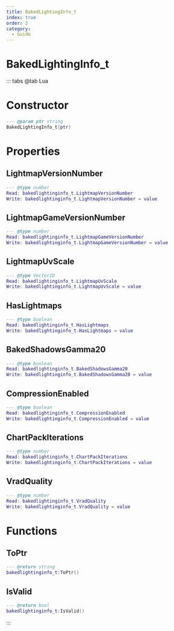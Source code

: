 ```yaml
---
title: BakedLightingInfo_t
index: true
order: 2
category:
  - Guide
---
```


# BakedLightingInfo_t

::: tabs
@tab Lua
# Constructor
```lua
--- @param ptr string
BakedLightingInfo_t(ptr)
```
# Properties
## LightmapVersionNumber 
```lua
--- @type number
Read: bakedlightinginfo_t.LightmapVersionNumber
Write: bakedlightinginfo_t.LightmapVersionNumber = value
```
## LightmapGameVersionNumber 
```lua
--- @type number
Read: bakedlightinginfo_t.LightmapGameVersionNumber
Write: bakedlightinginfo_t.LightmapGameVersionNumber = value
```
## LightmapUvScale 
```lua
--- @type Vector2D
Read: bakedlightinginfo_t.LightmapUvScale
Write: bakedlightinginfo_t.LightmapUvScale = value
```
## HasLightmaps 
```lua
--- @type boolean
Read: bakedlightinginfo_t.HasLightmaps
Write: bakedlightinginfo_t.HasLightmaps = value
```
## BakedShadowsGamma20 
```lua
--- @type boolean
Read: bakedlightinginfo_t.BakedShadowsGamma20
Write: bakedlightinginfo_t.BakedShadowsGamma20 = value
```
## CompressionEnabled 
```lua
--- @type boolean
Read: bakedlightinginfo_t.CompressionEnabled
Write: bakedlightinginfo_t.CompressionEnabled = value
```
## ChartPackIterations 
```lua
--- @type number
Read: bakedlightinginfo_t.ChartPackIterations
Write: bakedlightinginfo_t.ChartPackIterations = value
```
## VradQuality 
```lua
--- @type number
Read: bakedlightinginfo_t.VradQuality
Write: bakedlightinginfo_t.VradQuality = value
```
# Functions
## ToPtr
```lua
--- @return string
bakedlightinginfo_t:ToPtr()
```
## IsValid
```lua
--- @return bool
bakedlightinginfo_t:IsValid()
```

:::